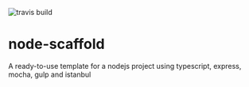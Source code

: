 ![travis build](https://travis-ci.org/Rawne/node-scaffold.svg?branch=master)
# node-scaffold
A ready-to-use template for a nodejs project using typescript, express, mocha, gulp and istanbul
